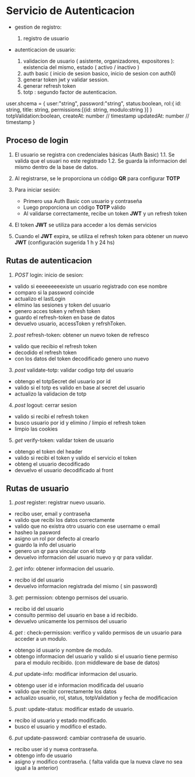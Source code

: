 # Servicio de Autenticacion

- gestion de registro:

  1. registro de usuario

- autenticacion de usuario:
  1. validacion de usuario ( asistente, organizadores, expositores ): existencia del mismo, estado ( activo / inactivo )
  2. auth basic ( inicio de sesion basico, inicio de sesion con auth0)
  3. generar token jwt y validar session.
  4. generar refresh token
  5. totp : segundo factor de autenticacion.

user.shcema = {
user:"string",
password:"string",
status:boolean,
rol:{
id: string,
title: string,
permissions:[{id: string, modulo:string }]
}
totpValidation:boolean,
createAt: number // timestamp
updatedAt: number // timestamp
}

## Proceso de login

1. El usuario se registra con credenciales básicas (Auth Basic)
   1.1. Se valida que el usuari no este registrado
   1.2. Se guarda la informacion del mismo dentro de la base de datos.
2. Al registrarse, se le proporciona un código **QR** para configurar **TOTP**

3. Para iniciar sesión:
   - Primero usa Auth Basic con usuario y contraseña
   - Luego proporciona un código **TOTP** válido
   - Al validarse correctamente, recibe un token **JWT** y un refresh token
4. El token **JWT** se utiliza para acceder a los demás servicios
5. Cuando el **JWT** expira, se utiliza el refresh token para obtener un nuevo **JWT** (configuración sugerida 1 h y 24 hs)

## Rutas de autenticacion

1. _POST_ login: inicio de sesion:

- valido si eeeeeeeeexiste un usuario registrado con ese nombre
- comparo si la password coincide
- actualizo el lastLogin
- elimino las sesiones y token del usuario
- genero acces token y refresh token
- guardo el refresh-token en base de datos
- devuelvo usuario, accessToken y refrshToken.

2. _post_ refresh-token: obtener un nuevo token de refresco

- valido que recibio el refresh token
- decodido el refresh token
- con los datos del token decodificado genero uno nuevo

3. _post_ validate-totp: validar codigo totp del usuario

- obtengo el totpSecret del usuario por id
- valido si el totp es valido en base al secret del usuario
- actualizo la validacion de totp

4. _post_ logout: cerrar sesion

- valido si recibi el refresh token
- busco usuario por id y elimino / limpio el refresh token
- limpio las cookies

5. _get_ verify-token: validar token de usuario

- obtengo el token del header
- valido si recibi el token y valido el servicio el token
- obteng el usuario decodificado
- devuelvo el usuario decodificado al front

## Rutas de usuario

1. _post_ register: registrar nuevo usuario.

- recibo user, email y contraseña
- valido que recibi los datos correctamente
- valido que no existra otro usuario con ese username o email
- hasheo la pasword
- asigno un rol por defecto al crearlo
- guardo la info del usuario
- genero un qr para vincular con el totp
- devuelvo informacion del usuario nuevo y qr para validar.

2. _get_ info: obtener informacion del usuario.

- recibo id del usuario
- devuelvo informacion registrada del mismo ( sin password)

3. _get_: permission: obtengo permisos del usuario.

- recibo id del usuario
- consulto permiso del usuario en base a id recibido.
- devuelvo unicamente los permisos del usuario

4. _get_ : check-permission: verifico y valido permisos de un usuario para acceder a un modulo.

- obtengo id usuario y nombre de modulo.
- obtengo informacion del usuario y valido si el usuario tiene permiso para el modulo recibido. (con middleware de base de datos)

4. _put_ update-info: modificar informacion del usuario.

- obtengo user id e informacion modificada del usuario
- valido que recibir correctamente los datos
- actualizo usuario, rol, status, totpValidation y fecha de modificacion

5. _pust_: update-status: modificar estado de usuario.

- recibo id usuario y estado modificado.
- busco el usuario y modifico el estado.

6. _put_ update-password: cambiar contraseña de usuario.

- recibo user id y nueva contraseña.
- obtengo info de usuario
- asigno y modifico contraseña.
  ( falta valida que la nueva clave no sea igual a la anterior)
